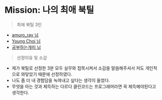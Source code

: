 # Mission: 나의 최애 북틸

> 최애 북틸 3인

- [amuro_ray 님](https://github.com/myBabyGrand/book_CleanCode/blob/main/TIL/20220219_02_Chapter1_CleanCode.md)
- [Young Choi 님](https://whyjun.github.io/books/Read-Clean-Code-in-Go-01)
- [공부하는개미 님](https://antstudy.tistory.com/330?category=912675)

> 선정이유 및 소감

- 제가 북틸로 선정한 3분 모두 실무와 접목시켜서 소감을 말씀해주셔서 저도 개인적으로 와닿았기 때문에 선정하였다.
- 나도 좀 더 내 경험담을 녹여내고 싶다는 생각이 들었다.
- 무엇을 아는 것과 체득하는 다르다 클린코드는 프로그래머라면 꼭 체득해야된다고 생각한다.